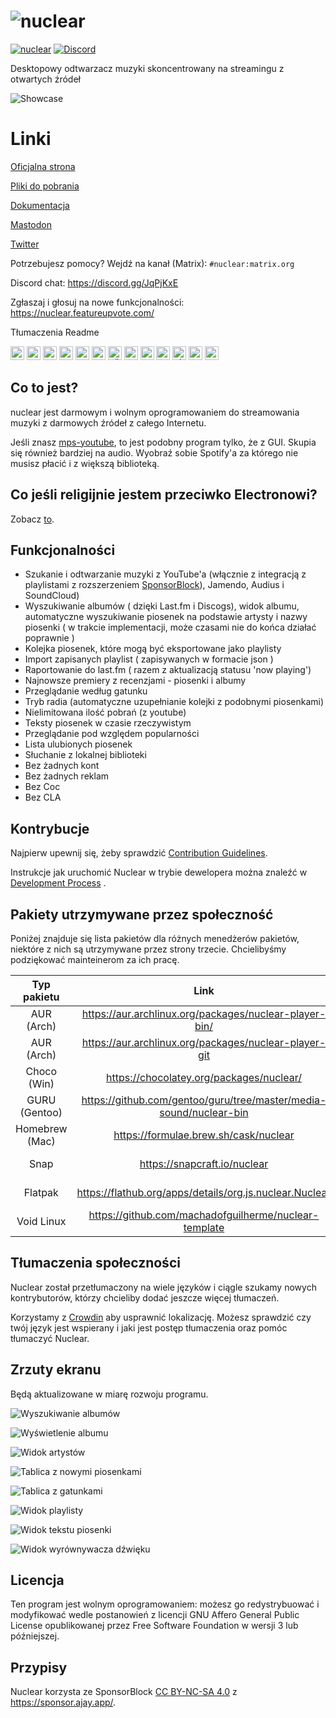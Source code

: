 # ![nuclear](https://i.imgur.com/oT1006i.png) 
[![nuclear](https://snapcraft.io//nuclear/badge.svg)](https://snapcraft.io/nuclear) [![Discord](https://img.shields.io/badge/Discord-7289DA?style=for-the-badge&logo=discord&logoColor=white)](https://discord.gg/JqPjKxE)

Desktopowy odtwarzacz muzyki skoncentrowany na streamingu z otwartych źródeł

![Showcase](https://i.imgur.com/8qHu66J.png)

# Linki

[Oficjalna strona](https://nuclear.js.org)

[Pliki do pobrania](https://github.com/nukeop/nuclear/releases)

[Dokumentacja](https://nukeop.gitbook.io/nuclear/)

[Mastodon](https://fosstodon.org/@nuclearplayer)

[Twitter](https://twitter.com/nuclear_player)

Potrzebujesz pomocy? Wejdź na kanał (Matrix): `#nuclear:matrix.org`

Discord chat: https://discord.gg/JqPjKxE

Zgłaszaj i głosuj na nowe funkcjonalności: https://nuclear.featureupvote.com/

Tłumaczenia Readme

<kbd>[<img title="Deutsch" alt="Deutsch" src="https://cdn.staticaly.com/gh/hjnilsson/country-flags/master/svg/de.svg" width="22">](docs/README-de.md)</kbd>
<kbd>[<img title="Português" alt="Português" src="https://cdn.staticaly.com/gh/hjnilsson/country-flags/master/svg/br.svg" width="22">](docs/README-ptbr.md)</kbd>
<kbd>[<img title="Svenska" alt="Svenska" src="https://cdn.staticaly.com/gh/hjnilsson/country-flags/master/svg/se.svg" width="22">](docs/README-se.md)</kbd>
<kbd>[<img title="English" alt="English" src="https://cdn.staticaly.com/gh/hjnilsson/country-flags/master/svg/us.svg" width="22">](README.md)</kbd>
<kbd>[<img title="Hebrew" alt="Hebrew" src="https://cdn.staticaly.com/gh/hjnilsson/country-flags/master/svg/il.svg" width="22">](docs/README-he.md)</kbd>
<kbd>[<img title="Italiano" alt="Italiano" src="https://cdn.staticaly.com/gh/hjnilsson/country-flags/master/svg/it.svg" width="22">](docs/README-it.md)</kbd>
<kbd>[<img title="Türkçe" alt="Türkçe" src="https://cdn.staticaly.com/gh/hjnilsson/country-flags/master/svg/tr.svg" width="22">](docs/README-tr.md)</kbd>
<kbd>[<img title="Español" alt="Español" src="https://cdn.staticaly.com/gh/hjnilsson/country-flags/master/svg/es.svg" width="22">](docs/README-es.md)</kbd>
<kbd>[<img title="Indonesia" alt="Indonesia" src="https://cdn.staticaly.com/gh/hjnilsson/country-flags/master/svg/id.svg" width="22">](docs/README-id.md)</kbd>
<kbd>[<img title="Français" alt="Français" src="https://cdn.staticaly.com/gh/hjnilsson/country-flags/master/svg/fr.svg" width="22">](docs/README-fr.md)</kbd>
<kbd>[<img title="Chinese" alt="Chinese" src="https://cdn.staticaly.com/gh/hjnilsson/country-flags/master/svg/cn.svg" width="22">](docs/README-zh-cn.md)</kbd>
<kbd>[<img title="Russian" alt="Russian" src="https://cdn.staticaly.com/gh/hjnilsson/country-flags/master/svg/ru.svg" width="22">](docs/README-ru.md)</kbd>
<kbd>[<img title="Polish" alt="Polish" src="https://cdn.staticaly.com/gh/hjnilsson/country-flags/master/svg/pl.svg" width="22">](docs/README-pl.md)</kbd>

## Co to jest?
nuclear jest darmowym i wolnym oprogramowaniem do streamowania muzyki z darmowych źródeł z całego Internetu.

Jeśli znasz [mps-youtube](https://github.com/mps-youtube/mps-youtube), to jest podobny program tylko, że z GUI.
Skupia się również bardziej na audio. Wyobraź sobie Spotify'a za którego nie musisz płacić i z większą biblioteką.

## Co jeśli religijnie jestem przeciwko Electronowi?
Zobacz [to](docs/electron.md).

## Funkcjonalności

- Szukanie i odtwarzanie muzyki z YouTube'a (włącznie z integracją z playlistami z rozszerzeniem [SponsorBlock](https://sponsor.ajay.app/)), Jamendo, Audius i SoundCloud)
- Wyszukiwanie albumów ( dzięki Last.fm i Discogs), widok albumu, automatyczne wyszukiwanie piosenek na podstawie artysty i nazwy piosenki ( w trakcie implementacji, może czasami nie do końca działać poprawnie )
- Kolejka piosenek, które mogą być eksportowane jako playlisty
- Import zapisanych playlist ( zapisywanych w formacie json )
- Raportowanie do last.fm ( razem z aktualizacją statusu 'now playing')
- Najnowsze premiery z recenzjami - piosenki i albumy
- Przeglądanie według gatunku
- Tryb radia (automatyczne uzupełnianie kolejki z podobnymi piosenkami)
- Nielimitowana ilość pobrań (z youtube)
- Teksty piosenek w czasie rzeczywistym
- Przeglądanie pod względem popularności
- Lista ulubionych piosenek
- Słuchanie z lokalnej biblioteki
- Bez żadnych kont
- Bez żadnych reklam
- Bez Coc
- Bez CLA

## Kontrybucje

Najpierw upewnij się, żeby sprawdzić [Contribution Guidelines](https://nukeop.gitbook.io/nuclear/contributing/contribution-guidelines).

Instrukcje jak uruchomić Nuclear w trybie dewelopera można znaleźć w [Development Process](https://nukeop.gitbook.io/nuclear/developer-resources/development-process) .

## Pakiety utrzymywane przez społeczność

Poniżej znajduje się lista pakietów dla różnych menedżerów pakietów, niektóre z nich są utrzymywane przez strony trzecie. Chcielibyśmy podziękować
mainteinerom za ich pracę.

|  Typ pakietu  | Link                                                               | Maintainer                                   |  Sposób instalacji                           |
|:--------------:|:------------------------------------------------------------------:|:--------------------------------------------:|:---------------------------------------------:|
| AUR (Arch)     | https://aur.archlinux.org/packages/nuclear-player-bin/             | [nukeop](https://github.com/nukeop)          | yay -s nuclear-player-bin                     |
| AUR (Arch)     | https://aur.archlinux.org/packages/nuclear-player-git              | [nukeop](https://github.com/nukeop)          | yay -s nuclear-player-git                     |
| Choco (Win)    | https://chocolatey.org/packages/nuclear/                           | [JourneyOver](https://github.com/JourneyOver)| choco install nuclear                         |
| GURU (Gentoo)  | https://github.com/gentoo/guru/tree/master/media-sound/nuclear-bin | Orphaned    | emerge nuclear-bin                            |
| Homebrew (Mac) | https://formulae.brew.sh/cask/nuclear                              | Homebrew                                     | brew install --cask nuclear                   |
| Snap           | https://snapcraft.io/nuclear                                       | [nukeop](https://github.com/nukeop)          | sudo snap install nuclear                     |
| Flatpak        | https://flathub.org/apps/details/org.js.nuclear.Nuclear            | [nukeop](https://github.com/nukeop)          | flatpak install flathub org.js.nuclear.Nuclear|
| Void Linux     | https://github.com/machadofguilherme/nuclear-template              | [machadofguilherme](https://github.com/machadofguilherme) | See readme


## Tłumaczenia społeczności
Nuclear został przetłumaczony na wiele języków i ciągle szukamy nowych kontrybutorów, którzy chcieliby dodać jeszcze więcej tłumaczeń.

Korzystamy z  [Crowdin](https://crowdin.com/project/nuclear) aby usprawnić lokalizację. Możesz sprawdzić czy twój język jest wspierany i jaki jest postęp tłumaczenia oraz pomóc tłumaczyć Nuclear.

## Zrzuty ekranu
Będą aktualizowane w miarę rozwoju programu.

![Wyszukiwanie albumów](https://i.imgur.com/idFVnAF.png)

![Wyświetlenie albumu](https://i.imgur.com/Kvzo3q7.png)

![Widok artystów](https://i.imgur.com/imBLYl3.png)

![Tablica z nowymi piosenkami](https://i.imgur.com/bMDrR4M.png)

![Tablica z gatunkami](https://i.imgur.com/g0aCmKx.png)

![Widok playlisty](https://i.imgur.com/2VMXHDC.png)

![Widok tekstu piosenki](https://i.imgur.com/7e3DJKJ.png)

![Widok wyrównywacza dźwięku](https://i.imgur.com/WreRL0w.png)

## Licencja

Ten program jest wolnym oprogramowaniem: możesz go redystrybuować i modyfikować wedle postanowień z licencji GNU Affero General Public License opublikowanej przez Free Software Foundation w wersji 3 lub późniejszej.

## Przypisy
Nuclear korzysta ze SponsorBlock [CC BY-NC-SA 4.0](https://creativecommons.org/licenses/by-nc-sa/4.0/) z https://sponsor.ajay.app/.
